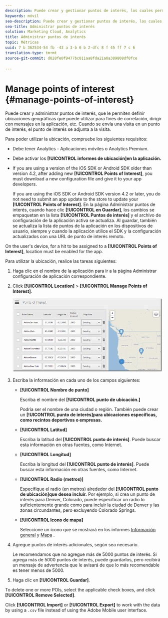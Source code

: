 ```yaml
---
description: Puede crear y gestionar puntos de interés, los cuales permiten definir ubicaciones geográficas que puede utilizar para fines de correlación o para dirigir los mensajes en la aplicación, entre otras opciones. Al enviar una visita en un punto de interés, este se adjunta a la visita.
keywords: móvil
seo-description: Puede crear y gestionar puntos de interés, los cuales permiten definir ubicaciones geográficas que puede utilizar para fines de correlación o para dirigir los mensajes en la aplicación, entre otras opciones. Al enviar una visita en un punto de interés, este se adjunta a la visita.
seo-title: Administrar puntos de interés
solution: Marketing Cloud, Analytics
title: Administrar puntos de interés
topic: Métricas
uuid: 7 b 362534-54 fb -43 a 3-b 6 b 2-dfc 8 f 45 ff 7 c 6
translation-type: tm+mt
source-git-commit: d028fe0f9477bc011aa8fda21a0a389808df0fce

---
```



# Manage points of interest {#manage-points-of-interest}

Puede crear y administrar puntos de interés, que le permiten definir ubicaciones geográficas que puede utilizar para fines de correlación, dirigir con mensajes en la aplicación, etc. Cuando se envía una visita en un punto de interés, el punto de interés se adjunta a la visita.

Para poder utilizar la ubicación, compruebe los siguientes requisitos:

* Debe tener Analytics - Aplicaciones móviles o Analytics Premium.
* Debe activar los **[!UICONTROL informes de ubicación]en la aplicación.**
* If you are using a version of the iOS SDK or Android SDK older than version 4.2, after adding new **[!UICONTROL Points of Interest]**, you must download a new configuration file and give it to your app developers.

   If you are using the iOS SDK or Android SDK version 4.2 or later, you do not need to submit an app update to the store to update your **[!UICONTROL Points of Interest]**. En la página Administrar puntos de interés, cuando hace clic **[!UICONTROL en Guardar]**, los cambios se empaquetan en la lista **[!UICONTROL Puntos de interés]** y el archivo de configuración de la aplicación activa se actualiza. Al guardar, también se actualiza la lista de puntos de la aplicación en los dispositivos de usuario, siempre y cuando la aplicación utilice el SDK y la configuración actualizados con una URL de punto de interés remoto.

On the user's device, for a hit to be assigned to a **[!UICONTROL Points of Interest]**, location must be enabled for the app.

Para utilizar la ubicación, realice las tareas siguientes:

1. Haga clic en el nombre de la aplicación para ir a la página Administrar configuración de aplicación correspondiente.
1. Click **[!UICONTROL Location]** &gt; **[!UICONTROL Manage Points of Interest]**.

   ![Resultado de los pasos](assets/poi.png)

1. Escriba la información en cada uno de los campos siguientes:

   * **[!UICONTROL Nombre de punto]**

      Escriba el nombre del **[!UICONTROL punto de ubicación.]**

      Podría ser el nombre de una ciudad o región. También puede crear un **[!UICONTROL punto de interés]para ubicaciones específicas, como recintos deportivos o empresas.**

   * **[!UICONTROL Latitud]**

      Escriba la latitud del **[!UICONTROL punto de interés]**. Puede buscar esta información en otras fuentes, como Internet.

   * **[!UICONTROL Longitud]**

      Escriba la longitud del **[!UICONTROL punto de interés]**. Puede buscar esta información en otras fuentes, como Internet.

   * **[!UICONTROL Radio (metros)]**

      Especifique el radio (en metros) alrededor del **[!UICONTROL punto de ubicación]que desea incluir.** Por ejemplo, si crea un punto de interés para Denver, Colorado, puede especificar un radio lo suficientemente grande como para incluir la ciudad de Denver y las zonas circundantes, pero excluyendo Colorado Springs.

   * **[!UICONTROL Icono de mapa]**

      Seleccione un icono que se mostrará en los informes [Información general](/help/using/location/c-location-overview.md) y [Mapa](/help/using/location/c-map-points.md) .

1. Agregue puntos de interés adicionales, según sea necesario.

   Le recomendamos que no agregue más de 5000 puntos de interés. Si agrega más de 5000 puntos de interés, puede guardarlos, pero recibirá un mensaje de advertencia que le avisará de que lo más recomendable es tener menos de 5000.

1. Haga clic en **[!UICONTROL Guardar]**.

To delete one or more POIs, select the applicable check boxes, and click **[!UICONTROL Remove Selected]**.

Click **[!UICONTROL Import]** or **[!UICONTROL Export]** to work with the data by using a `.csv` file instead of using the Adobe Mobile user interface.
